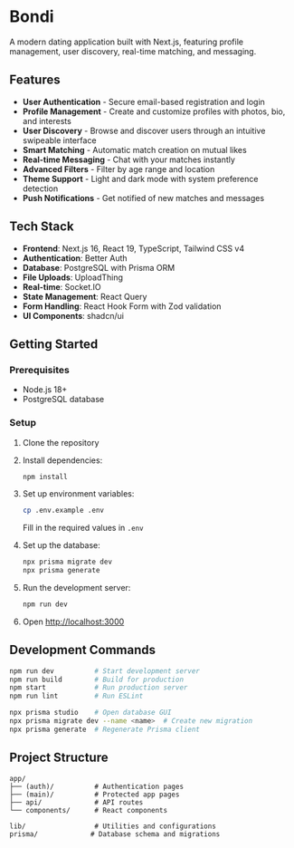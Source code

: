 # Bondi

A modern dating application built with Next.js, featuring profile management, user discovery, real-time matching, and messaging.

## Features

- **User Authentication** - Secure email-based registration and login
- **Profile Management** - Create and customize profiles with photos, bio, and interests
- **User Discovery** - Browse and discover users through an intuitive swipeable interface
- **Smart Matching** - Automatic match creation on mutual likes
- **Real-time Messaging** - Chat with your matches instantly
- **Advanced Filters** - Filter by age range and location
- **Theme Support** - Light and dark mode with system preference detection
- **Push Notifications** - Get notified of new matches and messages

## Tech Stack

- **Frontend**: Next.js 16, React 19, TypeScript, Tailwind CSS v4
- **Authentication**: Better Auth
- **Database**: PostgreSQL with Prisma ORM
- **File Uploads**: UploadThing
- **Real-time**: Socket.IO
- **State Management**: React Query
- **Form Handling**: React Hook Form with Zod validation
- **UI Components**: shadcn/ui

## Getting Started

### Prerequisites

- Node.js 18+
- PostgreSQL database

### Setup

1. Clone the repository
2. Install dependencies:
   ```bash
   npm install
   ```

3. Set up environment variables:
   ```bash
   cp .env.example .env
   ```
   Fill in the required values in `.env`

4. Set up the database:
   ```bash
   npx prisma migrate dev
   npx prisma generate
   ```

5. Run the development server:
   ```bash
   npm run dev
   ```

6. Open [http://localhost:3000](http://localhost:3000)

## Development Commands

```bash
npm run dev          # Start development server
npm run build        # Build for production
npm start            # Run production server
npm run lint         # Run ESLint

npx prisma studio    # Open database GUI
npx prisma migrate dev --name <name>  # Create new migration
npx prisma generate  # Regenerate Prisma client
```

## Project Structure

```
app/
├── (auth)/          # Authentication pages
├── (main)/          # Protected app pages
├── api/             # API routes
└── components/      # React components

lib/                 # Utilities and configurations
prisma/             # Database schema and migrations
```
